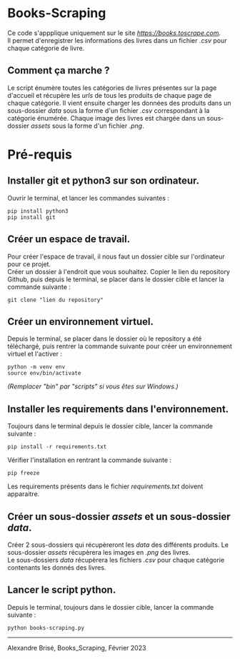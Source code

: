 Books-Scraping 
=======

Ce code s'appplique uniquement sur le site _https://books.toscrape.com_.  
Il permet d'enregistrer les informations des livres dans un fichier _.csv_ pour chaque catégorie de livre. 

Comment ça marche ?
----------

Le script énumère toutes les catégories de livres présentes sur la page d'accueil et récupère les _urls_ de tous les produits de chaque page de chaque catégorie. Il vient ensuite charger les données des produits dans un sous-dossier _data_ sous la forme d'un fichier _.csv_ correspondant à la catégorie énumérée. Chaque image des livres est chargée dans un sous-dossier _assets_ sous la forme d'un fichier _.png_.


# Pré-requis

## Installer **git** et **python3** sur son ordinateur.

Ouvrir le terminal, et lancer les commandes suivantes :  
    
    pip install python3
    pip install git


## Créer un **espace de travail**.

Pour créer l'espace de travail, il nous faut un dossier cible sur l'ordinateur pour ce projet.  
Créer un dossier à l'endroit que vous souhaitez. Copier le lien du repository Github, puis depuis le terminal, se placer dans le dossier cible et lancer la commande suivante :
    
    git clone "lien du repository"


## Créer un **environnement virtuel**.

Depuis le terminal, se placer dans le dossier où le repository a été téléchargé, puis rentrer la commande suivante pour créer un environnement virtuel et l'activer :
    
    python -m venv env
    source env/bin/activate

_(Remplacer "bin" par "scripts" si vous êtes sur Windows.)_
    

## Installer les **requirements** dans l'environnement.
Toujours dans le terminal depuis le dossier cible, lancer la commande suivante :

    pip install -r requirements.txt

Vérifier l'installation en rentrant la commande suivante :

    pip freeze

Les requirements présents dans le fichier _requirements.txt_ doivent apparaitre.
  
 
## Créer un sous-dossier _assets_ et un sous-dossier _data_.
Créer 2 sous-dossiers qui récupèreront les _data_ des différents produits.
Le sous-dossier _assets_ récupèrera les images en _.png_ des livres.  
Le sous-dossiers _data_ récupèrera les fichiers _.csv_ pour chaque catégorie contenants les donnés des livres.
 
 
Lancer le script python.
----------

Depuis le terminal, toujours dans le dossier cible, lancer la commande suivante :
    
    python books-scraping.py


---

Alexandre Brisé, Books_Scraping, Février 2023
